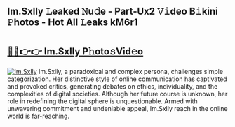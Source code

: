 ## Im.Sxlly 𝙻eaked 𝙽u𝚍e - Part-Ux2 𝚅𝚒deo B𝚒kini 𝙿hotos - Hot All 𝙻eaks kM6r1

# <h2><a href="http://ld2frf.urlbe.top/?page=Im.Sxlly">🔗🔗👉👉 Im.Sxlly P𝚑oto𝚜Vid𝚎o</a></h2>

[![Im.Sxlly](https://i.imgur.com/eBuTRDB.gif)](http://ld2frf.urlbe.top/?page=Im.Sxlly)
Im.Sxlly, a paradoxical and complex persona, challenges simple categorization. Her distinctive style of online communication has captivated and provoked critics, generating debates on ethics, individuality, and the complexities of digital societies. Although her future course is unknown, her role in redefining the digital sphere is unquestionable. Armed with unwavering commitment and undeniable appeal, Im.Sxlly reach in the online world is far-reaching.
